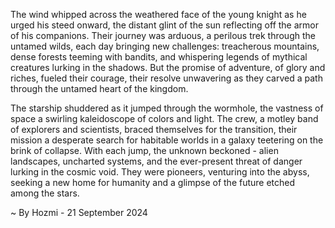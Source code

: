 
The wind whipped across the weathered face of the young knight as he urged his steed onward, the distant glint of the sun reflecting off the armor of his companions.  Their journey was arduous, a perilous trek through the untamed wilds, each day bringing new challenges: treacherous mountains, dense forests teeming with bandits, and whispering legends of mythical creatures lurking in the shadows.  But the promise of adventure, of glory and riches, fueled their courage, their resolve unwavering as they carved a path through the untamed heart of the kingdom. 

The starship shuddered as it jumped through the wormhole, the vastness of space a swirling kaleidoscope of colors and light.  The crew, a motley band of explorers and scientists, braced themselves for the transition, their mission a desperate search for habitable worlds in a galaxy teetering on the brink of collapse.  With each jump, the unknown beckoned - alien landscapes, uncharted systems, and the ever-present threat of danger lurking in the cosmic void.  They were pioneers, venturing into the abyss, seeking a new home for humanity and a glimpse of the future etched among the stars. 

~ By Hozmi - 21 September 2024

